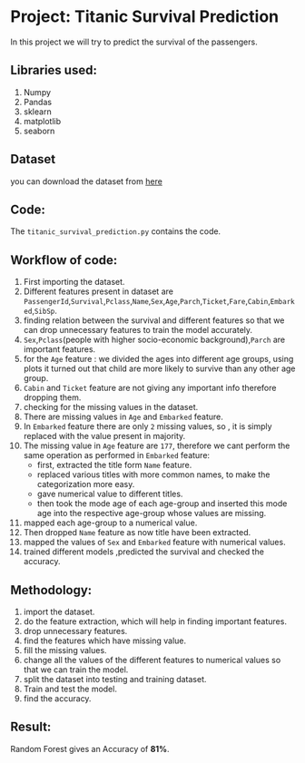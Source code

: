 #  Project: Titanic Survival Prediction
In this project we will try to predict the survival of the passengers.
## Libraries used:
1. Numpy
2. Pandas
3. sklearn
4. matplotlib
5. seaborn
## Dataset
you can download the dataset from [here](https://www.kaggle.com/c/titanic)
## Code:
The `titanic_survival_prediction.py` contains the code.

## Workflow of code:
1. First importing the dataset.
2. Different features present in dataset are `PassengerId`,`Survival`,`Pclass`,`Name`,`Sex`,`Age`,`Parch`,`Ticket`,`Fare`,`Cabin`,`Embarked`,`SibSp`.
3. finding relation between the survival and different features so that we can drop unnecessary features to train the model accurately.
4. `Sex`,`Pclass`(people with higher socio-economic background),`Parch` are important features.
5. for the `Age` feature : we divided the ages into different age groups, using plots it turned out that child are more likely to survive than any other age group.
6. `Cabin` and `Ticket` feature are not giving any important info therefore dropping them.
7. checking for the missing values in the dataset.
8.  There are missing values in `Age` and `Embarked` feature.
9. In `Embarked` feature there are only `2` missing values, so , it is simply replaced with the value present in majority.
10. The missing value in `Age` feature are `177`, therefore we cant perform the same operation as performed in `Embarked` feature:
    * first, extracted the title form `Name` feature.
    * replaced various titles with more common names, to make the categorization more easy.
    * gave numerical value to different titles.
    * then took the mode age of each age-group and inserted this mode age into the respective age-group whose values are missing.
11. mapped each age-group to a numerical value.
12. Then dropped `Name` feature as now title have been extracted.
13. mapped the values of `Sex` and `Embarked` feature with numerical values.
14. trained different models ,predicted the survival and checked the accuracy.

## Methodology:
1. import the dataset.
2. do the feature extraction, which will help in finding important features.
3. drop unnecessary features.
4. find the features which have missing value.
5. fill the missing values.
6. change all the values of the different features to numerical values so that we can train the model.
7. split the dataset into testing and training dataset.
8. Train and test the model.
9. find the accuracy.


## Result: 
Random Forest gives an Accuracy of **81%**.
